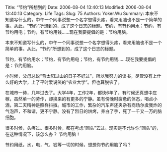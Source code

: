 ﻿Title: “节约”所想到的
Date: 2006-08-04 13:40:13
Modified: 2006-08-04 13:40:13
Category: Life
Tags: 
Slug: 75
Authors: Yoker.Wu
Summary: 
    本来不知道写什么的，中午一个同事说想一个名字想得头疼，看来用脑也不是一个简单的事。从此，“节约”所想到的，成了这个日志的标题。节约，有节约用水；节约，有节约用电；节约，有节约用钱......现在我要提倡的是：节约用脑。


本来不知道写什么的，中午一个同事说想一个名字想得头疼，看来用脑也不是一个简单的事。从此，“节约”所想到的，成了这个日志的标题。

节约，有节约用水；节约，有节约用电；节约，有节约用钱......现在我要提倡的是：节约用脑。

小时候，父母总说“背太阳过山的日子不好过”，所以我努力的读书，尽管没有上什么好的大学，上了平时爱说笑的“农业大学”。但也算脱农了。

在城市一待，几年过去了。大学4年，工作2年，都快6年了，有时候还真想中庄稼，虽然单一的劳作，却换来的有更多的宁静。虽有傍晚时疲惫的体态，喝点小酒，第二天精神是照样抖擞。城市的工作，繁杂的汽车声还夹杂有商场尔虞我炸的气泡声，不和谐，更不宁静。没有了烈日的烘烤，养白了手，死了一千又一万的脑细胞。

很多时候，头疼过。很多时候，都在考虑“回头”去过。现实是不允许你“回头”的，在这种情况下，该怎么办？ 节约用脑！

节约用纸，水，电，气，钱等一切的时候，想想你节约用脑了吗？